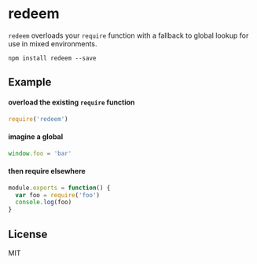 # redeem
`redeem` overloads your `require` function with a fallback to global lookup for use in mixed environments.

```
npm install redeem --save 
```

## Example

#### overload the existing `require` function
```js
require('redeem')
```

#### imagine a global
```js
window.foo = 'bar'
```

#### then require elsewhere
```js
module.exports = function() {
  var foo = require('foo')
  console.log(foo)
}
```

## License
MIT